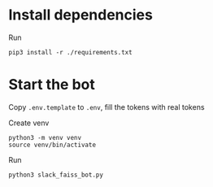 # Install dependencies

Run

```
pip3 install -r ./requirements.txt
```

# Start the bot

Copy `.env.template` to `.env`, fill the tokens with real tokens

Create venv

```
python3 -m venv venv
source venv/bin/activate
```

Run

```
python3 slack_faiss_bot.py
```
